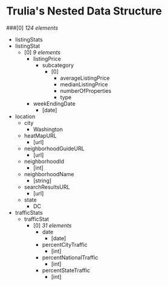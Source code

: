 # Trulia's Nested Data Structure
###[0] *124 elements*
 *  listingStats
   * listingStat
     * [0] *9 elements*
       * listingPrice
         * subcategory
           * [0]
             * averageListingPrice
              * medianListingPrice
              * numberOfProperties
              * type
       * weekEndingDate
         * [date]
 * location
   * city
     * Washington
   * heatMapURL
     * [url]
   * neighborhoodGuideURL
     * [url]
   * neighborhoodId
     * [int]
   * neighborhoodName
     * [string]
   * searchResultsURL
     * [url]
   * state
     * DC
 * trafficStats
   * trafficStat
     * [0] *31 elements*
       * date
         * [date]
        * percentCityTraffic
          * [int]
        * percentNationalTraffic
          * [int]
        * percentStateTraffic
          * [int]
